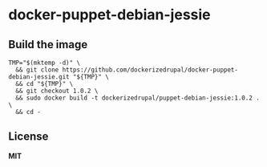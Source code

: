 # docker-puppet-debian-jessie

## Build the image

    TMP="$(mktemp -d)" \
      && git clone https://github.com/dockerizedrupal/docker-puppet-debian-jessie.git "${TMP}" \
      && cd "${TMP}" \
      && git checkout 1.0.2 \
      && sudo docker build -t dockerizedrupal/puppet-debian-jessie:1.0.2 . \
      && cd -

## License

**MIT**
